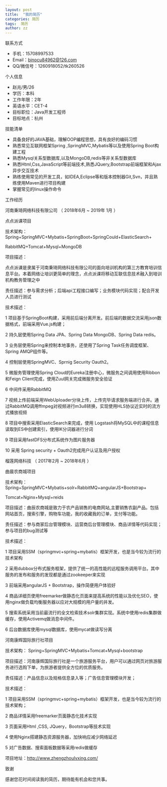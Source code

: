 ```yaml
---
layout: post
title:  "我的简历"
categories: 简历
tags:  简历
author: zz
---
```




联系方式

- 手机：15708997533
- Email：binocu84962@126.com
- QQ/微信号：1260918052/tk260526

个人信息

- 赵兆/男/26
- 学历：本科
- 工作年限：2年
- 英语水平：CET-4
- 目标职位：Java开发工程师
- 目标地点：杭州

技能清单

- 具备良好的JAVA基础，理解OOP编程思想，具有良好的编码习惯
- 熟悉常见互联网框架Spring ,SpringMVC,Mybatis等以及使用Spring Boot构建工程
- 熟悉Mysql关系型数据库,以及MongoDB,redis等非关系型数据库
- 熟悉Html,Css,JavaScript等前端技术,熟悉JQuery,Bootstrap前端框架和Ajax异步交互技术
- 熟练使用常见的开发工具，如IDEA,Eclipse等和版本控制器Git,Svn，并且熟练使用Maven进行项目构建
- 掌握常见的linux操作命令

工作经历

河南秉琦网络科技有限公司 （ 2018年6月 ~ 2019年  1月 ）

  点点派课项目

技术架构：Spring+SpringMVC+Mybatis+SpringBoot+SpringCould+ElasticSearch+

RabbitMQ+Tomcat+Mysql+MongoDB

项目描述：

点点派课是隶属于河南秉琦网络科技有限公司的面向培训机构的第三方教育培训信息平台。本着网络让培训更简单的理念，点点派课将移动互联信息技术融入到培训机构教务管理之中

责任描述：参与需求分析；后端api工程接口编写；业务模块代码实现；配合开发人员进行测试

技术描述：

1 项目基于SpringBoot构建，采用前后端分离开发。前后端的数据交流采用json数据格式，前端采用Vue.js构建；

2 持久层使用Spring Data JPA、Spring Data MongoDB、Spring Data redis。

3 业务层使用Spring来控制本地事务，还使用了Spring Task任务调度框架、Spring AMQP组件等。

4 控制层使用SpringMVC、Sprnig Security Oauth2。

5 微服务管理使用Spring Cloud的Eureka注册中心，微服务之间调用使用Ribbon和Feign Client完成，使用Zuul网关完成微服务安全验证

6 中间件采用RabbitMQ

7 视频上传前端采用WebUploader分块上传，上传完毕请求服务端进行合并。通过RabbitMQ调用ffmpeg对视频进行m3u8转换，实现使用HLS协议近实时的流方式播放视频

8 项目中搜索采用ElasticSearch来完成，使用 Logstash将MySQL中的课程信息读取到ES中创建索引，使用IK分词器进行分词

9 项目采用fastDFS分布式系统作为图片服务器

10 采用 Spring security + Oauth2完成用户认证及用户授权

榴莲网络科技 （ 2017年2月 ~ 2018年6月 ）

曲晨农商城项目

技术架构： Spring+SpringMVC+Mybatis+solr+RabbitMQ+angularJS+Bootstrap+

Tomcat+Nginx+Mysql+reids

项目描述：曲辰农商城是致力于农产品销售的电商网站,主要销售农副产品。包括网站首页，搜索引擎，购物车功能，我的收藏我的订单，支付等功能。

责任描述：参与商家后台管理模块、运营商后台管理模块、商品详情等代码实现；参与项目的bug测试等

技术描述：

1 项目采用SSM（springmvc+spring+mybatis）框架开发，也是当今较为流行的技术架构

2 采用dubbox分布式服务框架，提供了统一的高性能的远程服务调用平台。其中服务的发布和服务的发现都是通过zookeeper来实现

3 前端采用angularJS + Bootstrap，操作简便用户体验好

4 商品详细页使用freemarker做静态化页面来提高系统的性能以及优化SEO，使用nginx做负载均衡服务器以应对大规模的用户量的并发。

5 搜索系统采用当前最流行的全文检索技术solr集群实现。系统中使用redis集群做缓存，使用Activemq做消息中间件。

6 后台数据库使用mysql数据库，使用mycat做读写分离

河南康辉国际旅行社项目

技术架构： Spring+SpringMVC+Mybatis+Tomcat+Mysql+bootstrap

项目描述：河南康辉国际旅行社是一个旅游服务平台，用户可以通过网页对旅游服务进行选购下单，为旅游者提供全方位的优质服务。

责任描述：产品信息以及规格信息录入等；广告信息管理模块开发；

技术描述：

1 项目采用SSM（springmvc+spring+mybatis）框架开发，也是当今较为流行的技术架构；

2 商品详情采用freemarker页面静态化技术实现

3 页面采用Html ,CSS, JQuery，Bootstrap等技术实现

4 使用Nginx搭建静态资源服务器，加快响应减少网络延迟

5 对广告数据、搜索面板数据等采用redis做缓存

项目地址：http://www.zhengzhoulvxing.com/

致谢

感谢您花时间阅读我的简历，期待能有机会和您共事。

      


